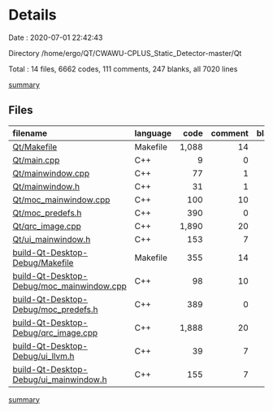 # Details

Date : 2020-07-01 22:42:43

Directory /home/ergo/QT/CWAWU-CPLUS_Static_Detector-master/Qt

Total : 14 files,  6662 codes, 111 comments, 247 blanks, all 7020 lines

[summary](results.md)

## Files
| filename | language | code | comment | blank | total |
| :--- | :--- | ---: | ---: | ---: | ---: |
| [Qt/Makefile](/Qt/Makefile) | Makefile | 1,088 | 14 | 43 | 1,145 |
| [Qt/main.cpp](/Qt/main.cpp) | C++ | 9 | 0 | 3 | 12 |
| [Qt/mainwindow.cpp](/Qt/mainwindow.cpp) | C++ | 77 | 1 | 38 | 116 |
| [Qt/mainwindow.h](/Qt/mainwindow.h) | C++ | 31 | 1 | 14 | 46 |
| [Qt/moc_mainwindow.cpp](/Qt/moc_mainwindow.cpp) | C++ | 100 | 10 | 15 | 125 |
| [Qt/moc_predefs.h](/Qt/moc_predefs.h) | C++ | 390 | 0 | 1 | 391 |
| [Qt/qrc_image.cpp](/Qt/qrc_image.cpp) | C++ | 1,890 | 20 | 14 | 1,924 |
| [Qt/ui_mainwindow.h](/Qt/ui_mainwindow.h) | C++ | 153 | 7 | 16 | 176 |
| [build-Qt-Desktop-Debug/Makefile](/build-Qt-Desktop-Debug/Makefile) | Makefile | 355 | 14 | 42 | 411 |
| [build-Qt-Desktop-Debug/moc_mainwindow.cpp](/build-Qt-Desktop-Debug/moc_mainwindow.cpp) | C++ | 98 | 10 | 16 | 124 |
| [build-Qt-Desktop-Debug/moc_predefs.h](/build-Qt-Desktop-Debug/moc_predefs.h) | C++ | 389 | 0 | 1 | 390 |
| [build-Qt-Desktop-Debug/qrc_image.cpp](/build-Qt-Desktop-Debug/qrc_image.cpp) | C++ | 1,888 | 20 | 15 | 1,923 |
| [build-Qt-Desktop-Debug/ui_llvm.h](/build-Qt-Desktop-Debug/ui_llvm.h) | C++ | 39 | 7 | 13 | 59 |
| [build-Qt-Desktop-Debug/ui_mainwindow.h](/build-Qt-Desktop-Debug/ui_mainwindow.h) | C++ | 155 | 7 | 16 | 178 |

[summary](results.md)